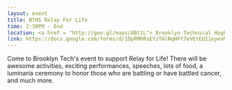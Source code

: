 ```yaml
---
layout: event
title: BTHS Relay For Life
time: 2:30PM - End
location: <a href = "http://goo.gl/maps/ABt1L"> Brooklyn Technical High School </a>
link: https://docs.google.com/forms/d/1DpRMhRsEYzT6lNqHFt7eVEtEUI1eyevMRsolnQf-S_M/viewform
---
```

Come to Brooklyn Tech's event to support Relay for Life! There will be awesome activities, exciting performances, speeches, lots of food, a luminaria ceremony to honor those who are battling or have battled cancer, and much more.
